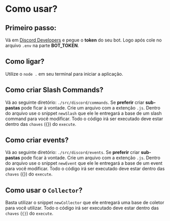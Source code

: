 # Como usar?
## Primeiro passo:
Vá em [Discord Developers](https://discord.com/developers/applications) e pegue o **token** do seu bot.
Logo após cole no arquivo `.env` na parte __**BOT_TOKEN**__.

## Como ligar?
Utilize o `node .` em seu terminal para iniciar a aplicação.

## Como criar Slash Commands?
Vá ao seguinte diretório: `./src/discord/commands`.
Se __preferir__ criar **sub-pastas** pode ficar à vontade.
Crie um arquivo com a extenção `.js`.
Dentro do arquivo use o snippet `newSlash` que ele le entregará a base de um slash command para você modificar.
Todo o código irá ser executado deve estar dentro das `chaves` ({}) do `execute`.

## Como criar events?
Vá ao seguinte diretório: `./src/discord/events`.
Se __preferir__ criar **sub-pastas** pode ficar à vontade.
Crie um arquivo com a extenção `.js`.
Dentro do arquivo use o snippet `newEvent` que ele le entregará a base de um event para você modificar.
Todo o código irá ser executado deve estar dentro das `chaves` ({}) do `execute`.

## Como usar o `Collector`?
Basta utilizar o snippet `newCollector` que ele entregará uma base de coletor para você utilizar.
Todo o código irá ser executado deve estar dentro das `chaves` (`{}`) do `execute`.
